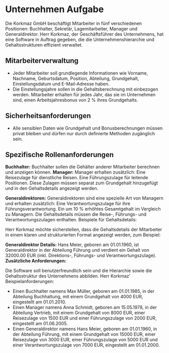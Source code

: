# Unternehmen Aufgabe

Die Korkmaz GmbH beschäftigt Mitarbeiter in fünf verschiedenen Positionen: Buchhalter, Sekretär, Lagemitarbeiter, Manager und Generaldirektor. Herr Korkmaz, der Geschäftsführer des Unternehmens, hat eine Software in Auftrag gegeben, die die Unternehmenshierarchie und Gehaltsstrukturen effizient verwaltet.

## Mitarbeiterverwaltung

- Jeder Mitarbeiter soll grundlegende Informationen wie Vorname, Nachname, Geburtsdatum, Position, Abteilung, Grundgehalt, Einstellungsdatum und E-Mail-Adresse haben.
- Die Einstellungsjahre sollen in die Gehaltsberechnung mit einbezogen werden. Mitarbeiter erhalten für jedes Jahr, das sie im Unternehmen sind, einen Arbeitsjahresbonus von 2 % ihres Grundgehalts.

## Sicherheitsanforderungen

- Alle sensiblen Daten wie Grundgehalt und Bonusberechnungen müssen privat bleiben und dürfen nur durch definierte Methoden zugänglich sein.

## Spezifische Rollenanforderungen

**Buchhalter:**
Buchhalter sollen die Gehälter anderer Mitarbeiter berechnen und anzeigen können.
**Manager:**
Manager erhalten zusätzlich:
Eine Reisezulage für dienstliche Reisen.
Eine Führungszulage für leitende Positionen.
Diese Zulagen müssen separat zum Grundgehalt hinzugefügt und in den Gehaltsdetails angezeigt werden.

**Generaldirektoren:**
Generaldirektoren sind eine spezielle Art von Managern und erhalten zusätzlich:
Eine Verantwortungszulage für ihre Führungsverantwortung.
Ein um 10 % erhöhtes Gesamtgehalt im Vergleich zu Managern.
Die Gehaltsdetails müssen die Reise-, Führungs- und Verantwortungszulagen enthalten.
Beispiele für Gehaltsdetails:

Herr Korkmaz möchte sicherstellen, dass die Gehaltsdetails der Mitarbeiter in einem klaren und strukturierten Format angezeigt werden, zum Beispiel:

**Generaldirektor Details:**
Hans Meier, geboren am 01.01.1960, ist Generaldirektor in der Abteilung Führung und verdient ein Gehalt von 32000.00 EUR (inkl. Direktions-, Führungs- und Verantwortungszulage).
**Zusätzliche Anforderungen:**

Die Software soll benutzerfreundlich sein und die Hierarchie sowie die Gehaltsstruktur des Unternehmens abbilden.
Herr Korkmaz' Beispielanforderungen:


- Einen Buchhalter namens Max Müller, geboren am 01.01.1985, in der Abteilung Buchhaltung, mit einem Grundgehalt von 4000 EUR, eingestellt am 01.01.2010.
- Einen Manager namens Anna Schmidt, geboren am 15.05.1978, in der Abteilung Vertrieb, mit einem Grundgehalt von 8000 EUR, einer Reisezulage von 1500 EUR und einer Führungszulage von 2000 EUR, eingestellt am 01.06.2005.
- Einen Generaldirektor namens Hans Meier, geboren am 01.01.1960, in der Abteilung Führung, mit einem Grundgehalt von 15000 EUR, einer Reisezulage von 3000 EUR, einer Führungszulage von 5000 EUR und einer Verantwortungszulage von 7000 EUR, eingestellt am 01.01.2000.
